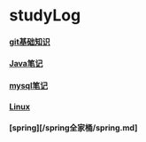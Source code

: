 # 								studyLog

#### [git基础知识](/git/git使用.md)

#### [Java笔记](/java/Java基础.md)

#### [mysql笔记](/mysql/mysql笔记.md)

#### [Linux](/Linux/Linux.md)

#### [spring][/spring全家桶/spring.md]

